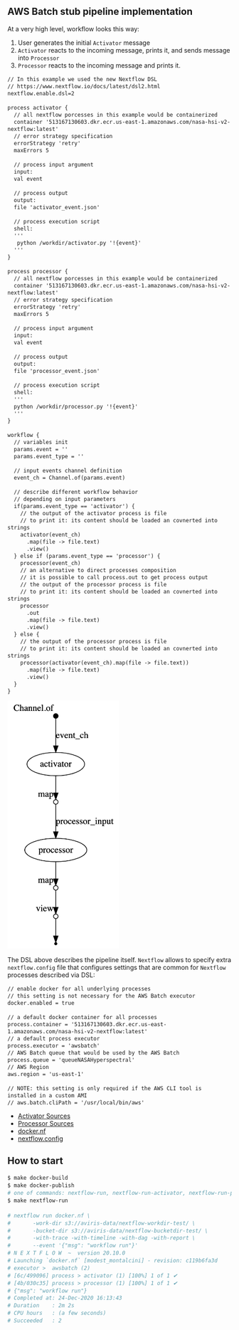 ## AWS Batch stub pipeline implementation

At a very high level, workflow looks this way:

1. User generates the initial `Activator` message
2. `Activator` reacts to the incoming message, prints it, and sends message into `Processor`
3. `Processor` reacts to the incoming message and prints it.

```nextflow
// In this example we used the new Nextflow DSL
// https://www.nextflow.io/docs/latest/dsl2.html
nextflow.enable.dsl=2

process activator { 
  // all nextflow porcesses in this example would be containerized
  container '513167130603.dkr.ecr.us-east-1.amazonaws.com/nasa-hsi-v2-nextflow:latest' 
  // error strategy specification
  errorStrategy 'retry'
  maxErrors 5

  // process input argument
  input:
  val event

  // process output
  output:
  file 'activator_event.json'

  // process execution script
  shell:
  '''
   python /workdir/activator.py '!{event}'
  '''
}

process processor {
  // all nextflow porcesses in this example would be containerized
  container '513167130603.dkr.ecr.us-east-1.amazonaws.com/nasa-hsi-v2-nextflow:latest' 
  // error strategy specification
  errorStrategy 'retry'
  maxErrors 5

  // process input argument
  input:
  val event

  // process output
  output:
  file 'processor_event.json'

  // process execution script
  shell:
  '''
  python /workdir/processor.py '!{event}'
  '''
}

workflow {
  // variables init
  params.event = ''
  params.event_type = ''

  // input events channel definition
  event_ch = Channel.of(params.event)
  
  // describe different workflow behavior 
  // depending on input parameters
  if(params.event_type == 'activator') {
    // the output of the activator process is file 
    // to print it: its content should be loaded an covnerted into strings
    activator(event_ch)
      .map(file -> file.text)
      .view()
  } else if (params.event_type == 'processor') {
    processor(event_ch)
    // an alternative to direct processes composition
    // it is possible to call process.out to get process output
    // the output of the processor process is file 
    // to print it: its content should be loaded an covnerted into strings
    processor
      .out
      .map(file -> file.text)
      .view()
  } else {
    // the output of the processor process is file 
    // to print it: its content should be loaded an covnerted into strings
    processor(activator(event_ch).map(file -> file.text))
      .map(file -> file.text)
      .view()
  }
}
```

<img width="250" alt="workflow-graph" src="../img/workflow-graph.png">

The DSL above describes the pipeline itself. `Nextflow` allows to specify extra `nextflow.config` file that configures settings 
that are common for `Nextflow` processes described via DSL:

```nextflow
// enable docker for all underlying processes
// this setting is not necessary for the AWS Batch executor
docker.enabled = true

// a default docker container for all processes
process.container = '513167130603.dkr.ecr.us-east-1.amazonaws.com/nasa-hsi-v2-nextflow:latest'
// a default process executor
process.executor = 'awsbatch'
// AWS Batch queue that would be used by the AWS Batch
process.queue = 'queueNASAHyperspectral'
// AWS Region
aws.region = 'us-east-1'

// NOTE: this setting is only required if the AWS CLI tool is installed in a custom AMI
// aws.batch.cliPath = '/usr/local/bin/aws'
```

* [Activator Sources](batch/activator.py)
* [Processor Sources](batch/processor.py)
* [docker.nf](docker.nf)
* [nextflow.config](nextflow.config)

## How to start

```bash
$ make docker-build
$ make docker-publish
# one of commands: nextflow-run, nextflow-run-activator, nextflow-run-processor
$ make nextflow-run    

# nextflow run docker.nf \
# 		-work-dir s3://aviris-data/nextflow-workdir-test/ \
# 		-bucket-dir s3://aviris-data/nextflow-bucketdir-test/ \
# 		-with-trace -with-timeline -with-dag -with-report \
# 		--event '{"msg": "workflow run"}'
# N E X T F L O W  ~  version 20.10.0
# Launching `docker.nf` [modest_montalcini] - revision: c119b6fa3d
# executor >  awsbatch (2)
# [6c/499096] process > activator (1) [100%] 1 of 1 ✔
# [4b/030c35] process > processor (1) [100%] 1 of 1 ✔
# {"msg": "workflow run"}
# Completed at: 24-Dec-2020 16:13:43
# Duration    : 2m 2s
# CPU hours   : (a few seconds)
# Succeeded   : 2
```
